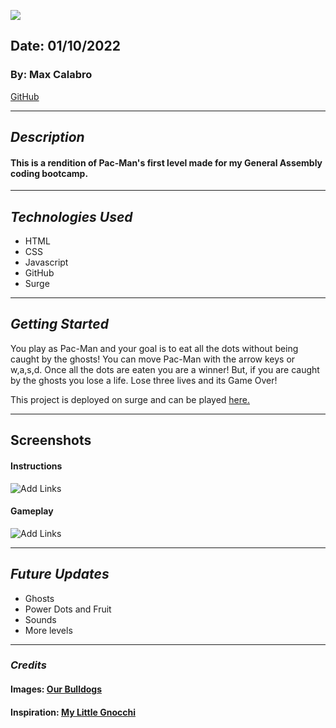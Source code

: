 ![](https://i.imgur.com/V9vKuw0.png)

## Date: 01/10/2022

### By: Max Calabro

[GitHub](https://github.com/max-calabro)

---

## **_Description_**

#### This is a rendition of Pac-Man's first level made for my General Assembly coding bootcamp.

---

## **_Technologies Used_**

- HTML
- CSS
- Javascript
- GitHub
- Surge

---

## **_Getting Started_**

You play as Pac-Man and your goal is to eat all the dots without being caught by the ghosts! You can move Pac-Man with the arrow keys or w,a,s,d. Once all the dots are eaten you are a winner! But, if you are caught by the ghosts you lose a life. Lose three lives and its Game Over!

This project is deployed on surge and can be played [here.](https://max-pac-mini.surge.sh/index.html)

---

## **Screenshots**

#### **Instructions**

![Add Links](https://i.imgur.com/pJDyV1Q.png)

#### **Gameplay**

![Add Links](https://i.imgur.com/3ixKMjI.png)

---

## **_Future Updates_**

- Ghosts
- Power Dots and Fruit
- Sounds
- More levels

---

### **_Credits_**

#### Images: [Our Bulldogs](https://imgur.com/user/OurBulldogs)

#### Inspiration: [My Little Gnocchi](https://www.instagram.com/my_little_gnocchi/?hl=en)
